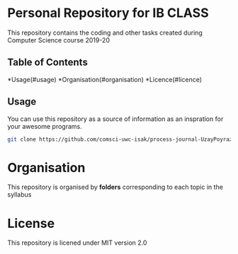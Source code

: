 Personal Repository for IB CLASS
================================

This repository contains the coding and other tasks created during Computer Science course 2019-20

Table of Contents
------------------
  *Usage(#usage)
  *Organisation(#organisation)
  *Licence(#licence)
  
 Usage
 ----------------
 You can use this repository as a source of information as an inspration for your awesome programs.
 ```sh
 git clone https://github.com/comsci-uwc-isak/process-journal-UzayPoyraz.git
 ```
 
 Organisation
 =============
 This repository is organised by **folders** corresponding to each topic in the syllabus
 
 License
 =========
 This repository is licened under MIT version 2.0
